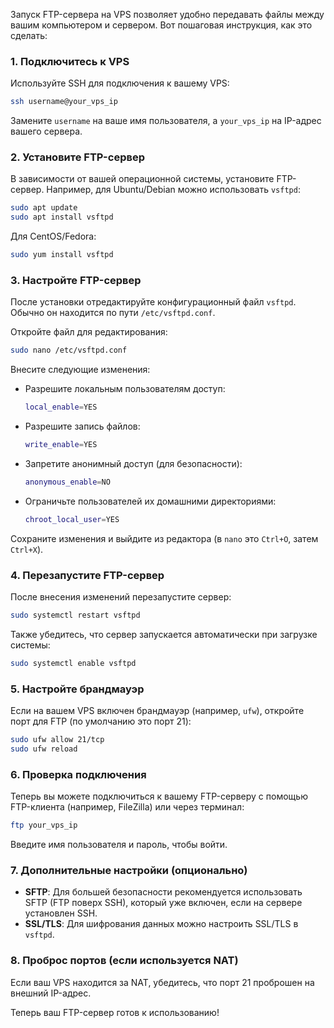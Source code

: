 Запуск FTP-сервера на VPS позволяет удобно передавать файлы между вашим компьютером и сервером. Вот пошаговая инструкция, как это сделать:

### 1. **Подключитесь к VPS**
   Используйте SSH для подключения к вашему VPS:
   ```bash
   ssh username@your_vps_ip
   ```
   Замените `username` на ваше имя пользователя, а `your_vps_ip` на IP-адрес вашего сервера.

### 2. **Установите FTP-сервер**
   В зависимости от вашей операционной системы, установите FTP-сервер. Например, для Ubuntu/Debian можно использовать `vsftpd`:

   ```bash
   sudo apt update
   sudo apt install vsftpd
   ```

   Для CentOS/Fedora:
   ```bash
   sudo yum install vsftpd
   ```

### 3. **Настройте FTP-сервер**
   После установки отредактируйте конфигурационный файл `vsftpd`. Обычно он находится по пути `/etc/vsftpd.conf`.

   Откройте файл для редактирования:
   ```bash
   sudo nano /etc/vsftpd.conf
   ```

   Внесите следующие изменения:
   - Разрешите локальным пользователям доступ:
     ```bash
     local_enable=YES
     ```
   - Разрешите запись файлов:
     ```bash
     write_enable=YES
     ```
   - Запретите анонимный доступ (для безопасности):
     ```bash
     anonymous_enable=NO
     ```
   - Ограничьте пользователей их домашними директориями:
     ```bash
     chroot_local_user=YES
     ```

   Сохраните изменения и выйдите из редактора (в `nano` это `Ctrl+O`, затем `Ctrl+X`).

### 4. **Перезапустите FTP-сервер**
   После внесения изменений перезапустите сервер:
   ```bash
   sudo systemctl restart vsftpd
   ```

   Также убедитесь, что сервер запускается автоматически при загрузке системы:
   ```bash
   sudo systemctl enable vsftpd
   ```

### 5. **Настройте брандмауэр**
   Если на вашем VPS включен брандмауэр (например, `ufw`), откройте порт для FTP (по умолчанию это порт 21):

   ```bash
   sudo ufw allow 21/tcp
   sudo ufw reload
   ```

### 6. **Проверка подключения**
   Теперь вы можете подключиться к вашему FTP-серверу с помощью FTP-клиента (например, FileZilla) или через терминал:

   ```bash
   ftp your_vps_ip
   ```

   Введите имя пользователя и пароль, чтобы войти.

### 7. **Дополнительные настройки (опционально)**
   - **SFTP**: Для большей безопасности рекомендуется использовать SFTP (FTP поверх SSH), который уже включен, если на сервере установлен SSH.
   - **SSL/TLS**: Для шифрования данных можно настроить SSL/TLS в `vsftpd`.

### 8. **Проброс портов (если используется NAT)**
   Если ваш VPS находится за NAT, убедитесь, что порт 21 проброшен на внешний IP-адрес.

Теперь ваш FTP-сервер готов к использованию!
